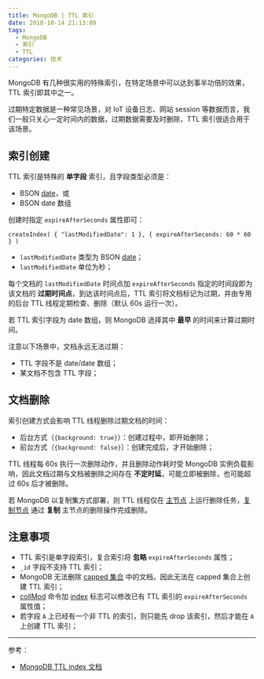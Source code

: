 ```yaml
---
title: MongoDB | TTL 索引
date: 2018-10-14 21:13:09
tags:
  - MongoDB
  - 索引
  - TTL
categories: 技术
---
```


MongoDB 有几种很实用的特殊索引，在特定场景中可以达到事半功倍的效果，TTL 索引即其中之一。

过期特定数据是一种常见场景，对 IoT 设备日志、网站 session 等数据而言，我们一般只关心一定时间内的数据，过期数据需要及时删除，TTL 索引很适合用于该场景。

<!-- more -->

## 索引创建

TTL 索引是特殊的 **单字段** 索引，且字段类型必须是：

* BSON [date](https://docs.mongodb.com/manual/reference/bson-types/#document-bson-type-date)，或
* BSON date 数组

创建时指定 `expireAfterSeconds` 属性即可：

```
createIndex( { "lastModifiedDate": 1 }, { expireAfterSeconds: 60 * 60 } )
```

* `lastModifiedDate` 类型为 BSON [date](https://docs.mongodb.com/manual/reference/bson-types/#document-bson-type-date)；
* `lastModifiedDate` 单位为秒；

每个文档的 `lastModifiedDate` 时间点加 `expireAfterSeconds` 指定的时间段即为该文档的 **过期时间点**，到达该时间点后，TTL 索引将文档标记为过期，并由专用的后台 TTL 线程定期检查、删除（默认 60s 运行一次）。

若 TTL 索引字段为 date 数组，则 MongoDB 选择其中 **最早** 的时间来计算过期时间。

注意以下场景中，文档永远无法过期：

* TTL 字段不是 date/date 数组；
* 某文档不包含 TTL 字段；

## 文档删除

索引创建方式会影响 TTL 线程删除过期文档的时间：

* 后台方式（`{background: true}`）：创建过程中，即开始删除；
* 前台方式（`{background: false}`）：创建完成后，才开始删除；

TTL 线程每 60s 执行一次删除动作，并且删除动作耗时受 MongoDB 实例负载影响，因此文档过期与文档被删除之间存在 **不定时延**，可能立即被删除，也可能超过 60s 后才被删除。

若 MongoDB 以复制集方式部署，则 TTL 线程仅在 [主节点](https://docs.mongodb.com/manual/reference/glossary/#term-primary) 上运行删除任务，[复制节点](https://docs.mongodb.com/manual/reference/glossary/#term-secondary) 通过 **复制** 主节点的删除操作完成删除。

## 注意事项

* TTL 索引是单字段索引，复合索引将 **忽略** `expireAfterSeconds` 属性；
* `_id` 字段不支持 TTL 索引；
* MongoDB 无法删除 [capped 集合](https://docs.mongodb.com/manual/core/capped-collections/) 中的文档，因此无法在 capped 集合上创建 TTL 索引；
* [collMod](https://docs.mongodb.com/manual/reference/command/collMod/#dbcmd.collMod) 命令加 [index](https://docs.mongodb.com/manual/reference/command/collMod/#index) 标志可以修改已有 TTL 索引的 `expireAfterSeconds` 属性值；
* 若字段 `A` 上已经有一个非 TTL 的索引，则只能先 drop 该索引，然后才能在 `A` 上创建 TTL 索引；

------

参考：

* [MongoDB TTL index 文档](https://docs.mongodb.com/manual/core/index-ttl/)

